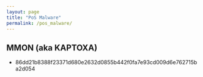```yaml
---
layout: page
title: "PoS Malware"
permalink: /pos_malware/
---
```


## MMON (aka KAPTOXA)

* 86dd21b8388f23371d680e2632d0855b442f0fa7e93cd009d6e762715ba2d054

